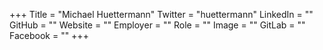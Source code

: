 +++
Title = "Michael Huettermann"
Twitter = "huettermann"
LinkedIn = ""
GitHub = ""
Website = ""
Employer = ""
Role = ""
Image = ""
GitLab = ""
Facebook = ""
+++
